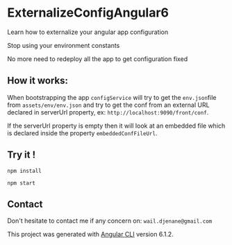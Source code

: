 # ExternalizeConfigAngular6

Learn how to externalize your angular app configuration 

Stop using your environment constants

No more need to redeploy all the app to get configuration fixed


## How it works:

When bootstrapping the app `configService` will try to get the <span class="code">`env.json`</span>file from
`assets/env/env.json` and try to get the conf from an external URL declared in serverUrl
property, ex: `http://localhost:9090/front/conf`.

If the serverUrl property is empty then it will look at an embedded file which is declared inside the property
<span class="code">`embeddedConfFileUrl`</span>.


## Try it !

`npm install`

`npm start`

## Contact

Don't hesitate to contact me if any concern on: `wail.djenane@gmail.com`

This project was generated with [Angular CLI](https://github.com/angular/angular-cli) version 6.1.2.

